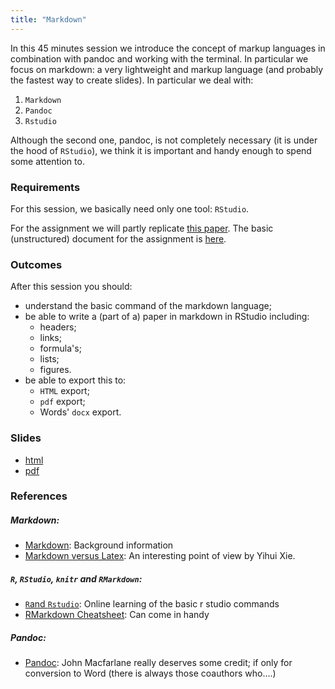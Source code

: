 ```yaml
---
title: "Markdown"
---
```


In this 45 minutes session we introduce the concept of markup languages in combination with pandoc and working with the terminal. In particular we focus on markdown: a very lightweight and markup language (and probably the fastest way to create slides). In particular we deal with:

1. `Markdown`
2. `Pandoc`
3. `Rstudio`

Although the second one, pandoc, is not completely necessary (it is under the hood of `RStudio`), we think it is important and handy enough to spend some attention to. 

### Requirements

For this session, we basically need only one tool: `RStudio`.  

For the assignment we will partly replicate [this paper](../doc/HowToWriteAShinyPaper.pdf). The basic (unstructured) document for the assignment is [here](../Assignments/Assignment1.md).

### Outcomes

After this session you should:

* understand the basic command of the markdown language;
* be able to write a (part of a) paper in markdown in RStudio including:
	* headers;
	* links;
	* formula's;
	* lists;
	* figures.
* be able to export this to:
	* `HTML` export; 
	* `pdf` export;
	* Words' `docx` export.

### Slides

* [html](../slides/02-markdown.html)
* [pdf](../slides/02-markdown.pdf)

### References

##### Markdown:

* [Markdown](http://daringfireball.net/projects/markdown/): Background information
* [Markdown versus Latex](http://yihui.name/en/2013/10/markdown-or-latex/): An interesting point of view by Yihui Xie.

##### `R`, `RStudio`, `knitr` and `RMarkdown`:

* [`R`and `Rstudio`](http://www.rstudio.com/resources/training/online-learning/):  Online learning of the basic r studio commands
* [RMarkdown Cheatsheet](http://blog.rstudio.org/2014/08/01/the-r-markdown-cheat-sheet/): Can come in handy

##### Pandoc: 

* [Pandoc](http://johnmacfarlane.net/pandoc/): John Macfarlane really deserves some credit; if only for conversion to Word (there is always those coauthors who....)